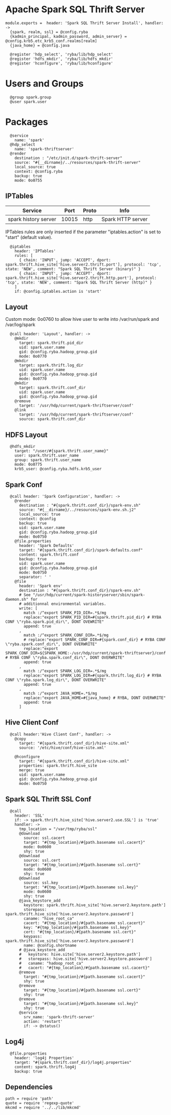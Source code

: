 
# Apache Spark SQL Thrift Server



    module.exports =  header: 'Spark SQL Thrift Server Install', handler: ->
      {spark, realm, ssl} = @config.ryba
      {kadmin_principal, kadmin_password, admin_server} = @config.krb5.etc_krb5_conf.realms[realm]
      {java_home} = @config.java

      @register 'hdp_select', 'ryba/lib/hdp_select'
      @register 'hdfs_mkdir', 'ryba/lib/hdfs_mkdir'
      @register 'hconfigure', 'ryba/lib/hconfigure'

# Users and Groups   

      @group spark.group
      @user spark.user

# Packages

      @service
        name: 'spark'
      @hdp_select
        name: 'spark-thriftserver'
      @render
        destination : "/etc/init.d/spark-thrift-server"
        source: "#{__dirname}/../resources/spark-thrift-server"
        local_source: true
        context: @config.ryba
        backup: true
        mode: 0o0755


## IPTables

| Service              | Port  | Proto | Info              |
|----------------------|-------|-------|-------------------|
| spark history server | 10015 | http  | Spark HTTP server |

IPTables rules are only inserted if the parameter "iptables.action" is set to
"start" (default value).

      @iptables
        header: 'IPTables'
        rules: [
          { chain: 'INPUT', jump: 'ACCEPT', dport: spark.thrift.hive_site['hive.server2.thrift.port'], protocol: 'tcp', state: 'NEW', comment: "Spark SQL Thrift Server (binary)" }
          { chain: 'INPUT', jump: 'ACCEPT', dport: spark.thrift.hive_site['hive.server2.thrift.http.port'], protocol: 'tcp', state: 'NEW', comment: "Spark SQL Thrift Server (http)" }
        ]
        if: @config.iptables.action is 'start'

## Layout
Custom mode: 0o0760 to allow hive user to write into /var/run/spark and /var/log/spark

      @call header: 'Layout', handler: ->
        @mkdir
          target: spark.thrift.pid_dir
          uid: spark.user.name
          gid: @config.ryba.hadoop_group.gid
          mode: 0o0770
        @mkdir
          target: spark.thrift.log_dir
          uid: spark.user.name
          gid: @config.ryba.hadoop_group.gid
          mode: 0o0770
        @mkdir
          target: spark.thrift.conf_dir
          uid: spark.user.name
          gid: @config.ryba.hadoop_group.gid
        @remove
          target: '/usr/hdp/current/spark-thriftserver/conf'
        @link
          target: '/usr/hdp/current/spark-thriftserver/conf'
          source: spark.thrift.conf_dir

## HDFS Layout

      @hdfs_mkdir
        target: "/user/#{spark.thrift.user_name}"
        user: spark.thrift.user_name
        group: spark.thrift.user_name
        mode: 0o0775
        krb5_user: @config.ryba.hdfs.krb5_user

## Spark Conf

      @call header: 'Spark Configuration', handler: ->
        @render
          destination : "#{spark.thrift.conf_dir}/spark-env.sh"
          source: "#{__dirname}/../resources/spark-env.sh.j2"
          local_source: true
          context: @config
          backup: true
          uid: spark.user.name
          gid: @config.ryba.hadoop_group.gid
          mode: 0o0750
        @file.properties
          header: 'Spark Defaults'
          target: "#{spark.thrift.conf_dir}/spark-defaults.conf"
          content: spark.thrift.conf
          backup: true
          uid: spark.user.name
          gid: @config.ryba.hadoop_group.gid
          mode: 0o0750
          separator: ' '
        @file
          header: 'Spark env'
          destination : "#{spark.thrift.conf_dir}/spark-env.sh"
          # See "/usr/hdp/current/spark-historyserver/sbin/spark-daemon.sh" for
          # additionnal environmental variables.
          write: [
            match :/^export SPARK_PID_DIR=.*$/mg
            replace:"export SPARK_PID_DIR=#{spark.thrift.pid_dir} # RYBA CONF \"ryba.spark.pid_dir\", DONT OVEWRITE"
            append: true
          ,
            match :/^export SPARK_CONF_DIR=.*$/mg
            # replace:"export SPARK_CONF_DIR=#{spark.conf_dir} # RYBA CONF \"ryba.spark.conf_dir\", DONT OVERWRITE"
            replace:"export SPARK_CONF_DIR=${SPARK_HOME:-/usr/hdp/current/spark-thriftserver}/conf # RYBA CONF \"ryba.spark.conf_dir\", DONT OVERWRITE"
            append: true
          ,
            match :/^export SPARK_LOG_DIR=.*$/mg
            replace:"export SPARK_LOG_DIR=#{spark.thrift.log_dir} # RYBA CONF \"ryba.spark.log_dir\", DONT OVERWRITE"
            append: true
          ,
            match :/^export JAVA_HOME=.*$/mg
            replace:"export JAVA_HOME=#{java_home} # RYBA, DONT OVERWRITE"
            append: true
          ]

## Hive Client Conf

      @call header:'Hive Client Conf', handler: ->
        @copy
          target: "#{spark.thrift.conf_dir}/hive-site.xml"
          source: '/etc/hive/conf/hive-site.xml'

        @hconfigure
          target: "#{spark.thrift.conf_dir}/hive-site.xml"
          properties: spark.thrift.hive_site
          merge: true
          uid: spark.user.name
          gid: @config.ryba.hadoop_group.gid
          mode: 0o0750

## Spark SQL Thrift SSL Conf      

      @call
        header: 'SSL'
        if: -> spark.thrift.hive_site['hive.server2.use.SSL'] is 'true'
        handler: ->
          tmp_location = "/var/tmp/ryba/ssl"
          @download
            source: ssl.cacert
            target: "#{tmp_location}/#{path.basename ssl.cacert}"
            mode: 0o0600
            shy: true
          @download
            source: ssl.cert
            target: "#{tmp_location}/#{path.basename ssl.cert}"
            mode: 0o0600
            shy: true
          @download
            source: ssl.key
            target: "#{tmp_location}/#{path.basename ssl.key}"
            mode: 0o0600
            shy: true
          @java_keystore_add
            keystore: spark.thrift.hive_site['hive.server2.keystore.path']
            storepass: spark.thrift.hive_site['hive.server2.keystore.password']
            caname: "hive_root_ca"
            cacert: "#{tmp_location}/#{path.basename ssl.cacert}"
            key: "#{tmp_location}/#{path.basename ssl.key}"
            cert: "#{tmp_location}/#{path.basename ssl.cert}"
            keypass: spark.thrift.hive_site['hive.server2.keystore.password']
            name: @config.shortname
          # @java_keystore_add
          #   keystore: hive.site['hive.server2.keystore.path']
          #   storepass: hive.site['hive.server2.keystore.password']
          #   caname: "hadoop_root_ca"
          #   cacert: "#{tmp_location}/#{path.basename ssl.cacert}"
          @remove
            target: "#{tmp_location}/#{path.basename ssl.cacert}"
            shy: true
          @remove
            target: "#{tmp_location}/#{path.basename ssl.cert}"
            shy: true
          @remove
            target: "#{tmp_location}/#{path.basename ssl.key}"
            shy: true
          @service
            srv_name: 'spark-thrift-server'
            action: 'restart'
            if: -> @status()

## Log4j 

      @file.properties
        header: 'log4j Properties'
        target: "#{spark.thrift.conf_dir}/log4j.properties"
        content: spark.thrift.log4j
        backup: true

## Dependencies

    path = require 'path'
    quote = require 'regexp-quote'
    mkcmd = require '../../lib/mkcmd'
